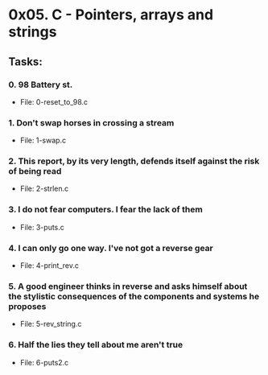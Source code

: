 # 0x05. C - Pointers, arrays and strings

## Tasks:

### 0. 98 Battery st.
 - File: 0-reset_to_98.c
### 1. Don't swap horses in crossing a stream
 - File: 1-swap.c
### 2. This report, by its very length, defends itself against the risk of being read
 - File: 2-strlen.c
### 3. I do not fear computers. I fear the lack of them
 - File: 3-puts.c
### 4. I can only go one way. I've not got a reverse gear
 - File: 4-print_rev.c
### 5. A good engineer thinks in reverse and asks himself about the stylistic consequences of the components and systems he proposes
 - File: 5-rev_string.c
### 6. Half the lies they tell about me aren't true
 - File: 6-puts2.c
